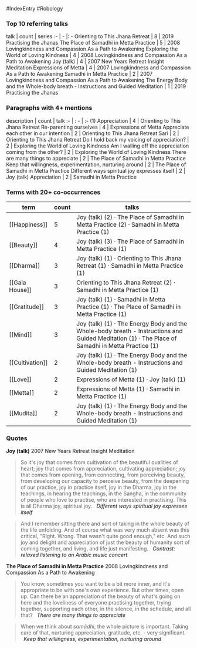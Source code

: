 #IndexEntry #Robology

### Top 10 referring talks
talk | count | series
:- | - |: -
<a data-href="Orienting to This Jhana Retreat" class="internal-link">Orienting to This Jhana Retreat</a> | 8 | <a data-href="2019 Practising the Jhanas" class="internal-link">2019 Practising the Jhanas</a>
<a data-href="The Place of Samadhi in Metta Practice" class="internal-link">The Place of Samadhi in Metta Practice</a> | 5 | <a data-href="2008 Lovingkindness and Compassion As a Path to Awakening" class="internal-link">2008 Lovingkindness and Compassion As a Path to Awakening</a>
<a data-href="Exploring the World of Loving Kindness" class="internal-link">Exploring the World of Loving Kindness</a> | 4 | <a data-href="2008 Lovingkindness and Compassion As a Path to Awakening" class="internal-link">2008 Lovingkindness and Compassion As a Path to Awakening</a>
<a data-href="Joy (talk)" class="internal-link">Joy (talk)</a> | 4 | <a data-href="2007 New Years Retreat Insight Meditation" class="internal-link">2007 New Years Retreat Insight Meditation</a>
<a data-href="Expressions of Metta" class="internal-link">Expressions of Metta</a> | 4 | <a data-href="2007 Lovingkindness and Compassion As a Path to Awakening" class="internal-link">2007 Lovingkindness and Compassion As a Path to Awakening</a>
<a data-href="Samadhi in Metta Practice" class="internal-link">Samadhi in Metta Practice</a> | 2 | <a data-href="2007 Lovingkindness and Compassion As a Path to Awakening" class="internal-link">2007 Lovingkindness and Compassion As a Path to Awakening</a>
<a data-href="The Energy Body and the Whole-body breath - Instructions and Guided Meditation" class="internal-link">The Energy Body and the Whole-body breath - Instructions and Guided Meditation</a> | 1 | <a data-href="2019 Practising the Jhanas" class="internal-link">2019 Practising the Jhanas</a>

### Paragraphs with 4+ mentions
description | count | talk
:- | : - | :-
<a aria-label-position="top" aria-label="Orienting to This Jhana Retreat > 1 Appreciation" data-href="Orienting to This Jhana Retreat#1 Appreciation" class="internal-link">(1) Appreciation</a> | 4 | <a data-href="Orienting to This Jhana Retreat" class="internal-link">Orienting to This Jhana Retreat</a>
<a aria-label-position="top" aria-label="Expressions of Metta > Re-parenting ourselves" data-href="Expressions of Metta#Re-parenting ourselves" class="internal-link">Re-parenting ourselves</a> | 4 | <a data-href="Expressions of Metta" class="internal-link">Expressions of Metta</a>
<a aria-label-position="top" aria-label="Orienting to This Jhana Retreat > Appreciate each other in our intention" data-href="Orienting to This Jhana Retreat#Appreciate each other in our intention" class="internal-link">Appreciate each other in our intention</a> | 2 | <a data-href="Orienting to This Jhana Retreat" class="internal-link">Orienting to This Jhana Retreat</a>
<a aria-label-position="top" aria-label="Orienting to This Jhana Retreat > Sari" data-href="Orienting to This Jhana Retreat#Sari" class="internal-link">Sari</a> | 2 | <a data-href="Orienting to This Jhana Retreat" class="internal-link">Orienting to This Jhana Retreat</a>
<a aria-label-position="top" aria-label="Exploring the World of Loving Kindness > Do I hold back my voicing of appreciation" data-href="Exploring the World of Loving Kindness#Do I hold back my voicing of appreciation" class="internal-link">Do I hold back my voicing of appreciation?</a> | 2 | <a data-href="Exploring the World of Loving Kindness" class="internal-link">Exploring the World of Loving Kindness</a>
<a aria-label-position="top" aria-label="Exploring the World of Loving Kindness > Am I walling off the appreciation coming from the other" data-href="Exploring the World of Loving Kindness#Am I walling off the appreciation coming from the other" class="internal-link">Am I walling off the appreciation coming from the other?</a> | 2 | <a data-href="Exploring the World of Loving Kindness" class="internal-link">Exploring the World of Loving Kindness</a>
<a aria-label-position="top" aria-label="The Place of Samadhi in Metta Practice > There are many things to appreciate" data-href="The Place of Samadhi in Metta Practice#There are many things to appreciate" class="internal-link">There are many things to appreciate</a> | 2 | <a data-href="The Place of Samadhi in Metta Practice" class="internal-link">The Place of Samadhi in Metta Practice</a>
<a aria-label-position="top" aria-label="The Place of Samadhi in Metta Practice > Keep that willingness experimentation nurturing around" data-href="The Place of Samadhi in Metta Practice#Keep that willingness experimentation nurturing around" class="internal-link">Keep that willingness, experimentation, nurturing around</a> | 2 | <a data-href="The Place of Samadhi in Metta Practice" class="internal-link">The Place of Samadhi in Metta Practice</a>
<a aria-label-position="top" aria-label="Joy (talk) > Different ways spiritual joy expresses itself" data-href="Joy (talk)#Different ways spiritual joy expresses itself" class="internal-link">Different ways spiritual joy expresses itself</a> | 2 | <a data-href="Joy (talk)" class="internal-link">Joy (talk)</a>
<a aria-label-position="top" aria-label="Samadhi in Metta Practice > Appreciation" data-href="Samadhi in Metta Practice#Appreciation" class="internal-link">Appreciation</a> | 2 | <a data-href="Samadhi in Metta Practice" class="internal-link">Samadhi in Metta Practice</a>

### Terms with 20+ co-occurrences
term | count | talks
-|-|-
[[Happiness]] | 5 | <span class="counts"><a data-href="Joy (talk)" class="internal-link">Joy (talk)</a> (2) · <a data-href="The Place of Samadhi in Metta Practice" class="internal-link">The Place of Samadhi in Metta Practice</a> (2) · <a data-href="Samadhi in Metta Practice" class="internal-link">Samadhi in Metta Practice</a> (1)</span> 
[[Beauty]] | 4 | <span class="counts"><a data-href="Joy (talk)" class="internal-link">Joy (talk)</a> (3) · <a data-href="The Place of Samadhi in Metta Practice" class="internal-link">The Place of Samadhi in Metta Practice</a> (1)</span> 
[[Dharma]] | 3 | <span class="counts"><a data-href="Joy (talk)" class="internal-link">Joy (talk)</a> (1) · <a data-href="Orienting to This Jhana Retreat" class="internal-link">Orienting to This Jhana Retreat</a> (1) · <a data-href="Samadhi in Metta Practice" class="internal-link">Samadhi in Metta Practice</a> (1)</span> 
[[Gaia House]] | 3 | <span class="counts"><a data-href="Orienting to This Jhana Retreat" class="internal-link">Orienting to This Jhana Retreat</a> (2) · <a data-href="Samadhi in Metta Practice" class="internal-link">Samadhi in Metta Practice</a> (1)</span> 
[[Gratitude]] | 3 | <span class="counts"><a data-href="Joy (talk)" class="internal-link">Joy (talk)</a> (1) · <a data-href="Samadhi in Metta Practice" class="internal-link">Samadhi in Metta Practice</a> (1) · <a data-href="The Place of Samadhi in Metta Practice" class="internal-link">The Place of Samadhi in Metta Practice</a> (1)</span> 
[[Mind]] | 3 | <span class="counts"><a data-href="Joy (talk)" class="internal-link">Joy (talk)</a> (1) · <a data-href="The Energy Body and the Whole-body breath - Instructions and Guided Meditation" class="internal-link">The Energy Body and the Whole-body breath - Instructions and Guided Meditation</a> (1) · <a data-href="The Place of Samadhi in Metta Practice" class="internal-link">The Place of Samadhi in Metta Practice</a> (1)</span> 
[[Cultivation]] | 2 | <span class="counts"><a data-href="Joy (talk)" class="internal-link">Joy (talk)</a> (1) · <a data-href="The Energy Body and the Whole-body breath - Instructions and Guided Meditation" class="internal-link">The Energy Body and the Whole-body breath - Instructions and Guided Meditation</a> (1)</span> 
[[Love]] | 2 | <span class="counts"><a data-href="Expressions of Metta" class="internal-link">Expressions of Metta</a> (1) · <a data-href="Joy (talk)" class="internal-link">Joy (talk)</a> (1)</span> 
[[Metta]] | 2 | <span class="counts"><a data-href="Expressions of Metta" class="internal-link">Expressions of Metta</a> (1) · <a data-href="Samadhi in Metta Practice" class="internal-link">Samadhi in Metta Practice</a> (1)</span> 
[[Mudita]] | 2 | <span class="counts"><a data-href="Joy (talk)" class="internal-link">Joy (talk)</a> (1) · <a data-href="The Energy Body and the Whole-body breath - Instructions and Guided Meditation" class="internal-link">The Energy Body and the Whole-body breath - Instructions and Guided Meditation</a> (1)</span> 

### Quotes
**<a data-href="Joy (talk)" class="internal-link">Joy (talk)</a>**
<span class="counts"><a data-href="2007 New Years Retreat Insight Meditation" class="internal-link">2007 New Years Retreat Insight Meditation</a></span>
> So it's joy that comes from cultivation of the beautiful qualities of heart; joy that comes from appreciation, cultivating appreciation; joy that comes from opening, from connecting, from perceiving beauty, from developing our capacity to perceive beauty, from the deepening of our practice, joy in practice itself, joy in the Dharma, joy in the teachings, in hearing the teachings, in the Saṅgha, in the community of people who love to practise, who are interested in practising. This is all Dharma joy, spiritual joy. &nbsp;&nbsp;<span class="counts">_<a aria-label-position="top" aria-label="Joy (talk) > Different ways spiritual joy expresses itself" data-href="Joy (talk)#Different ways spiritual joy expresses itself" class="internal-link">Different ways spiritual joy expresses itself</a>_</span>

> And I remember sitting there and sort of taking in the whole beauty of the life unfolding. And of course what was very much absent was this critical, "Right. Wrong. That wasn't quite good enough," etc. And such joy and delight and appreciation of just the beauty of humanity sort of coming together, and living, and life just manifesting. &nbsp;&nbsp;<span class="counts">_<a aria-label-position="top" aria-label="Joy (talk) > Contrast relaxed listening to an Arabic music concert" data-href="Joy (talk)#Contrast relaxed listening to an Arabic music concert" class="internal-link">Contrast: relaxed listening to an Arabic music concert</a>_</span>

**<a data-href="The Place of Samadhi in Metta Practice" class="internal-link">The Place of Samadhi in Metta Practice</a>**
<span class="counts"><a data-href="2008 Lovingkindness and Compassion As a Path to Awakening" class="internal-link">2008 Lovingkindness and Compassion As a Path to Awakening</a></span>
> You know, sometimes you want to be a bit more inner, and it's appropriate to be with one's own experience. But other times, open up. Can there be an appreciation of the beauty of what's going on here and the loveliness of everyone practising together, trying together, supporting each other, in the silence, in the schedule, and all that? &nbsp;&nbsp;<span class="counts">_<a aria-label-position="top" aria-label="The Place of Samadhi in Metta Practice > There are many things to appreciate" data-href="The Place of Samadhi in Metta Practice#There are many things to appreciate" class="internal-link">There are many things to appreciate</a>_</span>

> When we think about _samādhi_, the whole picture is important. Taking care of that, nurturing appreciation, gratitude, etc. - very significant. &nbsp;&nbsp;<span class="counts">_<a aria-label-position="top" aria-label="The Place of Samadhi in Metta Practice > Keep that willingness experimentation nurturing around" data-href="The Place of Samadhi in Metta Practice#Keep that willingness experimentation nurturing around" class="internal-link">Keep that willingness, experimentation, nurturing around</a>_</span>


